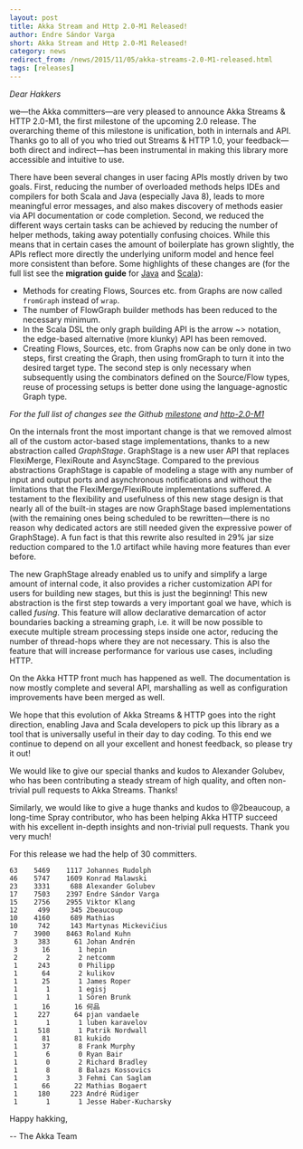 ```yaml
---
layout: post
title: Akka Stream and Http 2.0-M1 Released!
author: Endre Sándor Varga
short: Akka Stream and Http 2.0-M1 Released!
category: news
redirect_from: /news/2015/11/05/akka-streams-2.0-M1-released.html
tags: [releases]
---
```


*Dear Hakkers*

we—the Akka committers—are very pleased to announce Akka Streams & HTTP 2.0-M1, the first milestone of the upcoming 2.0 release. The overarching theme of this milestone is unification, both in internals and API. Thanks go to all of you who tried out Streams & HTTP 1.0, your feedback—both direct and indirect—has been instrumental in making this library more accessible and intuitive to use.

There have been several changes in user facing APIs mostly driven by two goals. First, reducing the number of overloaded methods helps IDEs and compilers for both Scala and Java (especially Java 8), leads to more meaningful error messages, and also makes discovery of methods easier via API documentation or code completion. Second, we reduced the different ways certain tasks can be achieved by reducing the number of helper methods, taking away potentially confusing choices. While this means that in certain cases the amount of boilerplate has grown slightly, the APIs reflect more directly the underlying uniform model and hence feel more consistent than before. Some highlights of these changes are (for the full list see the **migration guide** for [Java](http://doc.akka.io/docs/akka-stream-and-http-experimental/2.0-M1/java/migration-guide-1.0-2.x-java.html) and [Scala](http://doc.akka.io/docs/akka-stream-and-http-experimental/2.0-M1/scala/migration-guide-1.0-2.x-scala.html)):

 - Methods for creating Flows, Sources etc. from Graphs are now called `fromGraph` instead of `wrap`.
 - The number of FlowGraph builder methods has been reduced to the necessary minimum.
 - In the Scala DSL the only graph building API is the arrow ~> notation, the edge-based alternative (more klunky) API has been removed.
 - Creating Flows, Sources, etc. from Graphs now can be only done in two steps, first creating the Graph, then using fromGraph to turn it into the desired target type. The second step is only necessary when subsequently using the combinators defined on the Source/Flow types, reuse of processing setups is better done using the language-agnostic Graph type.

*For the full list of changes see the Github [milestone](https://github.com/akka/akka/issues?q=milestone%3Astreams-2.0-M1) and
[http-2.0-M1](https://github.com/akka/akka/issues?q=milestone%3Ahttp-2.0-M1)*

On the internals front the most important change is that we removed almost all of the custom actor-based stage implementations, thanks to a new abstraction called *GraphStage*. GraphStage is a new user API that replaces FlexiMerge, FlexiRoute and AsyncStage. Compared to the previous abstractions GraphStage is capable of modeling a stage with any number of input and output ports and asynchronous notifications and without the limitations that the FlexiMerge/FlexiRoute implementations suffered. A testament to the flexibility and usefulness of this new stage design is that nearly all of the built-in stages are now GraphStage based implementations (with the remaining ones being scheduled to be rewritten—there is no reason why dedicated actors are still needed given the expressive power of GraphStage). A fun fact is that this rewrite also resulted in 29% jar size reduction compared to the 1.0 artifact while having more features than ever before.

The new GraphStage already enabled us to unify and simplify a large amount of internal code, it also provides a richer customization API for users for building new stages, but this is just the beginning! This new abstraction is the first step towards a very important goal we have, which is called *fusing*. This feature will allow declarative demarcation of actor boundaries backing a streaming graph, i.e. it will be now possible to execute multiple stream processing steps inside one actor, reducing the number of thread-hops where they are not necessary. This is also the feature that will increase performance for various use cases, including HTTP.

On the Akka HTTP front much has happened as well. The documentation is now mostly complete and several API, marshalling as well as configuration improvements have been merged as well.

We hope that this evolution of Akka Streams & HTTP goes into the right direction, enabling Java and Scala developers to pick up this library as a tool that is universally useful in their day to day coding. To this end we continue to depend on all your excellent and honest feedback, so please try it out!

We would like to give our special thanks and kudos to Alexander Golubev, who has been contributing a steady stream of high quality, and often non-trivial pull requests to Akka Streams. Thanks!

Similarly, we would like to give a huge thanks and kudos to @2beaucoup, a long-time Spray contributor, who has been helping Akka HTTP succeed with his excellent in-depth insights and non-trivial pull requests. Thank you very much!

For this release we had the help of 30 committers.

    63    5469    1117 Johannes Rudolph
    46    5747    1609 Konrad Malawski
    23    3331     688 Alexander Golubev
    17    7503    2397 Endre Sándor Varga
    15    2756    2955 Viktor Klang
    12     499     345 2beaucoup
    10    4160     689 Mathias
    10     742     143 Martynas Mickevičius
     7    3900    8463 Roland Kuhn
     3     383      61 Johan Andrén
     3      16       1 hepin
     2       2       2 netcomm
     1     243       0 Philipp
     1      64       2 kulikov
     1      25       1 James Roper
     1       1       1 egisj
     1       1       1 Sören Brunk
     1      16      16 何品
     1     227      64 pjan vandaele
     1       1       1 luben karavelov
     1     518       1 Patrik Nordwall
     1      81      81 kukido
     1      37       8 Frank Murphy
     1       6       0 Ryan Bair
     1       0       2 Richard Bradley
     1       8       8 Balazs Kossovics
     1       3       3 Fehmi Can Saglam
     1      66      22 Mathias Bogaert
     1     180     223 André Rüdiger
     1       1       1 Jesse Haber-Kucharsky

Happy hakking,

-- The Akka Team